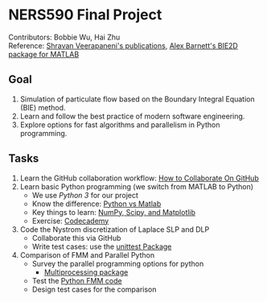 # NERS590 Final Project

Contributors: Bobbie Wu, Hai Zhu   
Reference: [Shravan Veerapaneni's publications](www.math.lsa.umich.edu/~shravan/Publications.html), [Alex Barnett's BIE2D package for MATLAB](https://github.com/ahbarnett/BIE2D)

## Goal

1. Simulation of particulate flow based on the Boundary Integral Equation (BIE) method. 
2. Learn and follow the best practice of modern software engineering. 
3. Explore options for fast algorithms and parallelism in Python programming.

## Tasks

1. Learn the GitHub collaboration workflow: [How to Collaborate On GitHub](https://code.tutsplus.com/tutorials/how-to-collaborate-on-github--net-34267)
2. Learn basic Python programming (we switch from MATLAB to Python)
	* We use *Python 3* for our project
	* Know the difference: [Python vs Matlab](http://www.pyzo.org/python_vs_matlab.html)
	* Key things to learn: [NumPy, Scipy, and Matplotlib](http://www.scipy-lectures.org/)
	* Exercise: [Codecademy](http://www.codecademy.com/)
3. Code the Nystrom discretization of Laplace SLP and DLP
	* Collaborate this via GitHub
	* Write test cases: use the [unittest Package](https://docs.python.org/3/library/unittest.html)
4. Comparison of FMM and Parallel Python
	* Survey the parallel programming options for python
		* [Multiprocessing package](https://docs.python.org/3/library/multiprocessing.html)
	* Test the [Python FMM code](https://pypi.python.org/pypi/pyfmmlib)
	* Design test cases for the comparison

